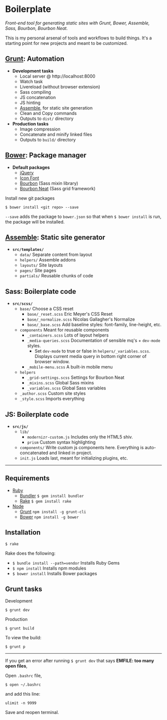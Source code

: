 # Boilerplate

*Front-end tool for generating static sites with Grunt, Bower, Assemble, Sass, Bourbon, Bourbon Neat.*

This is my personal arsenal of tools and workflows to build things. It's a starting point for new projects and meant to be customized. 

## [Grunt](http://gruntjs.com): Automation

- **Development tasks**
  - Local server @ http://localhost:8000
  - Watch task
  - Livereload (without browser extension)
  - Sass compiling
  - JS concatenation
  - JS hinting
  - [Assemble](http://assemble.io), for static site generation
  - Clean and Copy commands
  - Outputs to `dist/` directory
- **Production tasks**
  - Image compression
  - Concatenate and minify linked files
  - Outputs to `build/` directory

## [Bower](http://bower.io): Package manager

  - **Default packages**
    - [jQuery](http://jquery.com)
    - [Icon Font](http://mfglabs.github.io/mfglabs-iconset)
    - [Bourbon](http://bourbon.io) (Sass mixin library)
    - [Bourbon Neat](http://neat.bourbon.io) (Sass grid framework)

Install new git packages

    $ bower install <git repo> --save
    
`--save` adds the package to `bower.json` so that when `$ bower install` is run, the package will be installed.

## [Assemble](http://assemble.io): Static site generator

- **`src/templates/`**
  - `data/` Separate content from layout
  - `helpers/` Assemble addons
  - `layouts/` Site layouts
  - `pages/` Site pages
  - `partials/` Reusable chunks of code

## Sass: Boilerplate code

- **`src/scss/`**
  - `base/` Choose a CSS reset
    - `base/_reset.scss` Eric Meyer's CSS Reset
    - `base/_normalize.scss` Nicolas Gallagher's Normalize
    - `base/_base.scss` Add baseline styles: font-family, line-height, etc.
  - `components` Meant for reusable components
    - `_containers.scss` Lots of layout helpers
    - `_media-queries.scss` Documentation of sensible mq's + `dev-mode` styles.
      - Set `dev-mode` to true or false in `helpers/_variables.scss`. Displays current media       query in bottom right corner of browser window.
    - `_mobile-menu.scss` A built-in mobile menu
  - `helpers`
    - `_grid-settings.scss` Settings for Bourbon Neat
    - `_mixins.scss` Global Sass mixins
    - `_variables.scss` Global Sass variables
  - `_author.scss` Custom site styles
  - `_style.scss` Imports everything

## JS: Boilerplate code

- **`src/js/`**
  - `lib/`
    - `modernizr-custom.js` Includes only the HTML5 shiv.
    - `prism` Custom syntax highlighting
  - `components/` Write custom js components here. Everything is auto-concatenated and linked in project.
  - `init.js` Loads last, meant for initializing plugins, etc.

---

## Requirements

- [Ruby](https://www.ruby-lang.org/en)
  - [Bundler](http://bundler.io) `$ gem install bundler`
  - [Rake](http://rake.rubyforge.org) `$ gem install rake`
- [Node](http://nodejs.org)
  - [Grunt](http://gruntjs.com) `npm install -g grunt-cli`
  - [Bower](http://bower.io) `npm install -g bower`

## Installation

    $ rake
    
Rake does the following:

- `$ bundle install --path=vendor` Installs Ruby Gems
- `$ npm install` Installs npm modules
- `$ bower install` Installs Bower packages

## Grunt tasks

Development

    $ grunt dev

Production

    $ grunt build

To view the build:

    $ grunt p

---

If you get an error after running `$ grunt dev` that says **EMFILE: too many open files**,

Open `.bashrc` file,

    $ open ~/.bashrc

and add this line:

    ulimit -n 9999

Save and reopen terminal.